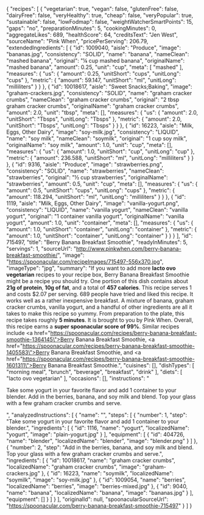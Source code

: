 {
    "recipes": [
        {
            "vegetarian": true,
            "vegan": false,
            "glutenFree": false,
            "dairyFree": false,
            "veryHealthy": true,
            "cheap": false,
            "veryPopular": true,
            "sustainable": false,
            "lowFodmap": false,
            "weightWatcherSmartPoints": 15,
            "gaps": "no",
            "preparationMinutes": 5,
            "cookingMinutes": 0,
            "aggregateLikes": 689,
            "healthScore": 64,
            "creditsText": "Jen West",
            "sourceName": "Pink When",
            "pricePerServing": 206.79,
            "extendedIngredients": [
                {
                    "id": 1009040,
                    "aisle": "Produce",
                    "image": "bananas.jpg",
                    "consistency": "SOLID",
                    "name": "banana",
                    "nameClean": "mashed banana",
                    "original": "¼ cup mashed banana",
                    "originalName": "mashed banana",
                    "amount": 0.25,
                    "unit": "cup",
                    "meta": [
                        "mashed"
                    ],
                    "measures": {
                        "us": {
                            "amount": 0.25,
                            "unitShort": "cups",
                            "unitLong": "cups"
                        },
                        "metric": {
                            "amount": 59.147,
                            "unitShort": "ml",
                            "unitLong": "milliliters"
                        }
                    }
                },
                {
                    "id": 10018617,
                    "aisle": "Sweet Snacks;Baking",
                    "image": "graham-crackers.jpg",
                    "consistency": "SOLID",
                    "name": "graham cracker crumbs",
                    "nameClean": "graham cracker crumbs",
                    "original": "2 tbsp graham cracker crumbs",
                    "originalName": "graham cracker crumbs",
                    "amount": 2.0,
                    "unit": "tbsp",
                    "meta": [],
                    "measures": {
                        "us": {
                            "amount": 2.0,
                            "unitShort": "Tbsps",
                            "unitLong": "Tbsps"
                        },
                        "metric": {
                            "amount": 2.0,
                            "unitShort": "Tbsps",
                            "unitLong": "Tbsps"
                        }
                    }
                },
                {
                    "id": 16223,
                    "aisle": "Milk, Eggs, Other Dairy",
                    "image": "soy-milk.jpg",
                    "consistency": "LIQUID",
                    "name": "soy milk",
                    "nameClean": "soymilk",
                    "original": "1 cup soy milk",
                    "originalName": "soy milk",
                    "amount": 1.0,
                    "unit": "cup",
                    "meta": [],
                    "measures": {
                        "us": {
                            "amount": 1.0,
                            "unitShort": "cup",
                            "unitLong": "cup"
                        },
                        "metric": {
                            "amount": 236.588,
                            "unitShort": "ml",
                            "unitLong": "milliliters"
                        }
                    }
                },
                {
                    "id": 9316,
                    "aisle": "Produce",
                    "image": "strawberries.png",
                    "consistency": "SOLID",
                    "name": "strawberries",
                    "nameClean": "strawberries",
                    "original": "½ cup strawberries",
                    "originalName": "strawberries",
                    "amount": 0.5,
                    "unit": "cup",
                    "meta": [],
                    "measures": {
                        "us": {
                            "amount": 0.5,
                            "unitShort": "cups",
                            "unitLong": "cups"
                        },
                        "metric": {
                            "amount": 118.294,
                            "unitShort": "ml",
                            "unitLong": "milliliters"
                        }
                    }
                },
                {
                    "id": 1119,
                    "aisle": "Milk, Eggs, Other Dairy",
                    "image": "vanilla-yogurt.png",
                    "consistency": "LIQUID",
                    "name": "vanilla yogurt",
                    "nameClean": "vanilla yogurt",
                    "original": "1 container vanilla yogurt",
                    "originalName": "vanilla yogurt",
                    "amount": 1.0,
                    "unit": "container",
                    "meta": [],
                    "measures": {
                        "us": {
                            "amount": 1.0,
                            "unitShort": "container",
                            "unitLong": "container"
                        },
                        "metric": {
                            "amount": 1.0,
                            "unitShort": "container",
                            "unitLong": "container"
                        }
                    }
                }
            ],
            "id": 715497,
            "title": "Berry Banana Breakfast Smoothie",
            "readyInMinutes": 5,
            "servings": 1,
            "sourceUrl": "http://www.pinkwhen.com/berry-banana-breakfast-smoothie/",
            "image": "https://spoonacular.com/recipeImages/715497-556x370.jpg",
            "imageType": "jpg",
            "summary": "If you want to add more <b>lacto ovo vegetarian</b> recipes to your recipe box, Berry Banana Breakfast Smoothie might be a recipe you should try. One portion of this dish contains about <b>21g of protein</b>, <b>10g of fat</b>, and a total of <b>457 calories</b>. This recipe serves 1 and costs $2.07 per serving. 689 people have tried and liked this recipe. It works well as a rather inexpensive breakfast. A mixture of banana, graham cracker crumbs, vanilla yogurt, and a handful of other ingredients are all it takes to make this recipe so yummy. From preparation to the plate, this recipe takes roughly <b>5 minutes</b>. It is brought to you by Pink When. Overall, this recipe earns a <b>super spoonacular score of 99%</b>. Similar recipes include <a href=\"https://spoonacular.com/recipes/berry-banana-breakfast-smoothie-1364145\">Berry Banana Breakfast Smoothie</a>, <a href=\"https://spoonacular.com/recipes/berry-banana-breakfast-smoothie-1405583\">Berry Banana Breakfast Smoothie</a>, and <a href=\"https://spoonacular.com/recipes/berry-banana-breakfast-smoothie-1601311\">Berry Banana Breakfast Smoothie</a>.",
            "cuisines": [],
            "dishTypes": [
                "morning meal",
                "brunch",
                "beverage",
                "breakfast",
                "drink"
            ],
            "diets": [
                "lacto ovo vegetarian"
            ],
            "occasions": [],
            "instructions": "<p>Take some yogurt in your favorite flavor and add 1 container to your blender. Add in the berries, banana, and soy milk and blend. Top your glass with a few graham cracker crumbs and serve.</p>",
            "analyzedInstructions": [
                {
                    "name": "",
                    "steps": [
                        {
                            "number": 1,
                            "step": "Take some yogurt in your favorite flavor and add 1 container to your blender.",
                            "ingredients": [
                                {
                                    "id": 1116,
                                    "name": "yogurt",
                                    "localizedName": "yogurt",
                                    "image": "plain-yogurt.jpg"
                                }
                            ],
                            "equipment": [
                                {
                                    "id": 404726,
                                    "name": "blender",
                                    "localizedName": "blender",
                                    "image": "blender.png"
                                }
                            ]
                        },
                        {
                            "number": 2,
                            "step": "Add in the berries, banana, and soy milk and blend. Top your glass with a few graham cracker crumbs and serve.",
                            "ingredients": [
                                {
                                    "id": 10018617,
                                    "name": "graham cracker crumbs",
                                    "localizedName": "graham cracker crumbs",
                                    "image": "graham-crackers.jpg"
                                },
                                {
                                    "id": 16223,
                                    "name": "soymilk",
                                    "localizedName": "soymilk",
                                    "image": "soy-milk.jpg"
                                },
                                {
                                    "id": 1009054,
                                    "name": "berries",
                                    "localizedName": "berries",
                                    "image": "berries-mixed.jpg"
                                },
                                {
                                    "id": 9040,
                                    "name": "banana",
                                    "localizedName": "banana",
                                    "image": "bananas.jpg"
                                }
                            ],
                            "equipment": []
                        }
                    ]
                }
            ],
            "originalId": null,
            "spoonacularSourceUrl": "https://spoonacular.com/berry-banana-breakfast-smoothie-715497"
        }
    ]
}